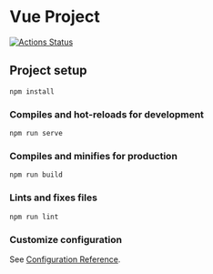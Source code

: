 # Vue Project

[![Actions Status](https://github.com/heropoo/vue-project/workflows/Build/badge.svg)](https://github.com/heropoo/vue-project/actions)

## Project setup
```
npm install
```

### Compiles and hot-reloads for development
```
npm run serve
```

### Compiles and minifies for production
```
npm run build
```

### Lints and fixes files
```
npm run lint
```

### Customize configuration
See [Configuration Reference](https://cli.vuejs.org/config/).
